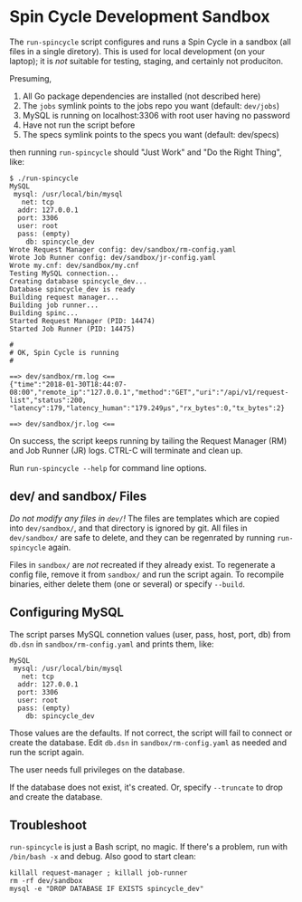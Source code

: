 # Spin Cycle Development Sandbox

The `run-spincycle` script configures and runs a Spin Cycle in a sandbox (all files in a single diretory). This is used for local development (on your laptop); it is _not_ suitable for testing, staging, and certainly not produciton.

Presuming,

1. All Go package dependencies are installed (not described here)
1. The `jobs` symlink points to the jobs repo you want (default: `dev/jobs`)
1. MySQL is running on localhost:3306 with root user having no password
1. Have not run the script before
1. The specs symlink points to the specs you want (default: dev/specs)

then running `run-spincycle` should "Just Work" and "Do the Right Thing", like:

```
$ ./run-spincycle
MySQL
 mysql: /usr/local/bin/mysql
   net: tcp
  addr: 127.0.0.1
  port: 3306
  user: root
  pass: (empty)
    db: spincycle_dev
Wrote Request Manager config: dev/sandbox/rm-config.yaml
Wrote Job Runner config: dev/sandbox/jr-config.yaml
Wrote my.cnf: dev/sandbox/my.cnf
Testing MySQL connection...
Creating database spincycle_dev...
Database spincycle_dev is ready
Building request manager...
Building job runner...
Building spinc...
Started Request Manager (PID: 14474)
Started Job Runner (PID: 14475)

#
# OK, Spin Cycle is running
#

==> dev/sandbox/rm.log <==
{"time":"2018-01-30T18:44:07-08:00","remote_ip":"127.0.0.1","method":"GET","uri":"/api/v1/request-list","status":200, "latency":179,"latency_human":"179.249µs","rx_bytes":0,"tx_bytes":2}

==> dev/sandbox/jr.log <==
```

On success, the script keeps running by tailing the Request Manager (RM) and Job Runner (JR) logs. CTRL-C will terminate and clean up.

Run `run-spincycle --help` for command line options.

## dev/ and sandbox/ Files

*Do not modify any files in `dev/`!* The files are templates which are copied into `dev/sandbox/`, and that directory is ignored by git. All files in `dev/sandbox/` are safe to delete, and they can be regenrated by running `run-spincycle` again.

Files in `sandbox/` are _not_ recreated if they already exist. To regenerate a config file, remove it from `sandbox/` and run the script again. To recompile binaries, either delete them (one or several) or specify `--build`.

## Configuring MySQL

The script parses MySQL connetion values (user, pass, host, port, db) from `db.dsn` in `sandbox/rm-config.yaml` and prints them, like:

```
MySQL
 mysql: /usr/local/bin/mysql
   net: tcp
  addr: 127.0.0.1
  port: 3306
  user: root
  pass: (empty)
    db: spincycle_dev
```

Those values are the defaults. If not correct, the script will fail to connect or create the database. Edit `db.dsn` in `sandbox/rm-config.yaml` as needed and run the script again.

The user needs full privileges on the database.

If the database does not exist, it's created. Or, specify `--truncate` to drop and create the database.

## Troubleshoot

`run-spincycle` is just a Bash script, no magic. If there's a problem, run with `/bin/bash -x` and debug. Also good to start clean:

```
killall request-manager ; killall job-runner
rm -rf dev/sandbox
mysql -e "DROP DATABASE IF EXISTS spincycle_dev"
```
